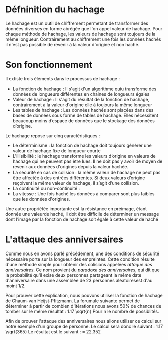 # Défninition du hachage

Le hachage est un outil de chiffrement permetant de transformer des données diverses en forme abrégée que l'on appel valeur de hachage.
Pour chaque méthode de hachage, les valeurs de hachage sont toujours de la même longueur.
Contrairement au chiffrement une fois les données hachés il n'est pas possible de revenir à la valeur d'origine et non haché.

# Son fonctionnement

Il extiste trois éléments dans le processus de hachage :
  - La fonction de hachage : Il s'agit d'un algorithme quiu transforme des données de longueurs différentes en chaines de longueurs égales
  - Valeur de hachage : Il s'agit du résultat de la fonction de hachage, contrairement à la valeur d'origine elle à toujours la même longueur
  - Les tables de hachage : Les données hachés sont placées dans des bases de données sous forme de tables de hachage. Elles nécessitent beaucoup moins d’espace de données que le stockage des données d’origine.

Le hachage repose sur cinq caractéristiques : 
  - Le déterminisme : la fonction de hachage doit toujours générer une valeur de hachage fixe de longueur courte
  - L'illisibilité :  le hachage transforme les valeurs d’origine en valeurs de hachage qui ne peuvent pas être lues. Il ne doit pas y avoir de moyen de revenir aux données d'origines depuis la valeur hachée.
  - La sécurité en cas de colision : la même valeur de hachage ne peut pas être affectée à des entrées différentes. Si deux valeurs d’origine reçoivent la même valeur de hachage, il s’agit d’une collision.
  - La continuité ou non-continuité :
  - La vitesse : Une fois haché les données à comparer sont plus faibles que les données d'origines.

Une autre propriétée importante est la résistance en préimage, étant donnée une valeurde haché, il doit être difficile de déterminer un message dont l’image par la fonction de hachage soit égale à cette valeur de haché

# L'attaque des anniversaires

Comme nous en avons parlé précédement, une des conditions de sécurité nécessaire porte sur la longueur des empreintes.
Cette condition résulte d'une méthode simple pour obtenir des colisions appelées *attaque des anniversaires*. Ce nom provient du *paradoxe des anniversaires*, qui dit que la probabilité qu'il exise deux personnes partageant la même date d'anniversaire dans une assemblée de 23 personnes aléatoiresest d'au moint 1/2.

Pour prouver cette explication, nous pouvons utiliser la fonction de hachage de Chaum-van Heijst-Pfitzmann. La forumule suivante permet de déterminer à partir de combien d'itérations nous avons 50% de chances de tomber sur le même résultat : 1.17 \sqrt{n} Pour n le nombre de possiblités.

Afin de prouver l'attaque des anniversaires nous allons utiliser ce calcul sur notre exemple d'un groupe de personne. Le calcul sera donc le suivant : 1.17 \sqrt{365}
Le résultat est le suivant : $\approx$ 22.352



